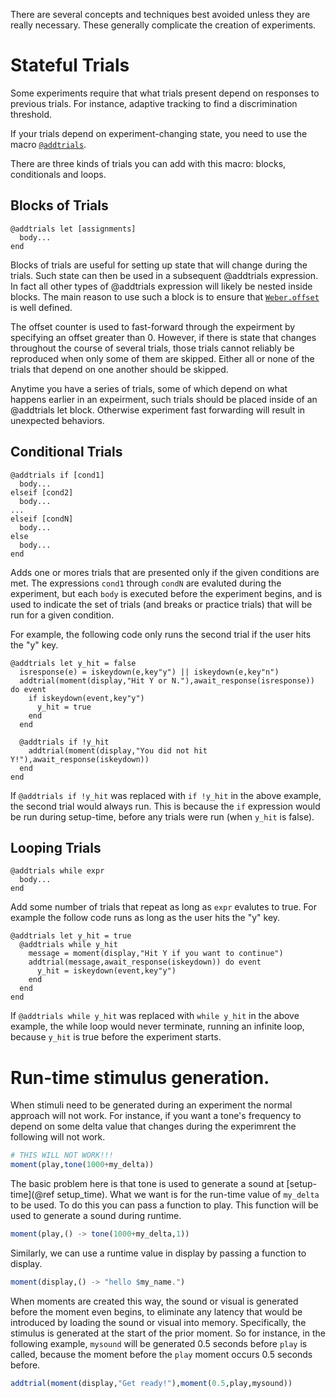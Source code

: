 There are several concepts and techniques best avoided unless they are really necessary. These generally complicate the creation of experiments. 

# Stateful Trials

Some experiments require that what trials present depend on responses to
previous trials. For instance, adaptive tracking to find a discrimination
threshold.

If your trials depend on experiment-changing state, you need to use the macro [`@addtrials`](@ref).

There are three kinds of trials you can add with this macro: blocks,
conditionals and loops.

## Blocks of Trials

    @addtrials let [assignments]
      body...
    end

Blocks of trials are useful for setting up state that will change during the
trials. Such state can then be used in a subsequent @addtrials expression. In
fact all other types of @addtrials expression will likely be nested inside
blocks. The main reason to use such a block is to ensure that 
[`Weber.offset`](@ref) is well defined.

The offset counter is used to fast-forward through the expeirment by specifying
an offset greater than 0.  However, if there is state that changes throughout
the course of several trials, those trials cannot reliably be reproduced when
only some of them are skipped. Either all or none of the trials that depend on
one another should be skipped.

Anytime you have a series of trials, some of which depend on what happens
earlier in an expeirment, such trials should be placed inside of an @addtrials
let block. Otherwise experiment fast forwarding will result in unexpected
behaviors.

## Conditional Trials

    @addtrials if [cond1]
      body...
    elseif [cond2]
      body...
    ...
    elseif [condN]
      body...
    else
      body...
    end

Adds one or mores trials that are presented only if the given conditions are
met. The expressions `cond1` through `condN` are evaluted during the experiment,
but each `body` is executed before the experiment begins, and is used to
indicate the set of trials (and breaks or practice trials) that will be run for
a given condition.

For example, the following code only runs the second trial if the user
hits the "y" key.

    @addtrials let y_hit = false
      isresponse(e) = iskeydown(e,key"y") || iskeydown(e,key"n")
      addtrial(moment(display,"Hit Y or N."),await_response(isresponse)) do event
        if iskeydown(event,key"y")
          y_hit = true
        end
      end

      @addtrials if !y_hit
        addtrial(moment(display,"You did not hit Y!"),await_response(iskeydown))
      end
    end

If `@addtrials if !y_hit` was replaced with `if !y_hit` in the above example,
the second trial would always run. This is because the `if` expression would be
run during setup-time, before any trials were run (when `y_hit` is false).

## Looping Trials

    @addtrials while expr
      body...
    end

Add some number of trials that repeat as long as `expr` evalutes to true.
For example the follow code runs as long as the user hits the "y" key.

    @addtrials let y_hit = true
      @addtrials while y_hit
        message = moment(display,"Hit Y if you want to continue")
        addtrial(message,await_response(iskeydown)) do event
          y_hit = iskeydown(event,key"y")
        end
      end
    end

If `@addtrials while y_hit` was replaced with `while y_hit` in the above
example, the while loop would never terminate, running an infinite loop, because
`y_hit` is true before the experiment starts.

# Run-time stimulus generation.

When stimuli need to be generated during an experiment the normal approach will
not work. For instance, if you want a tone's frequency to depend
on some delta value that changes during the experimrent the following will not work.

```julia
# THIS WILL NOT WORK!!!
moment(play,tone(1000+my_delta))
```

The basic problem here is that tone is used to generate a sound at
[setup-time](@ref setup_time). What we want is for the run-time value of
`my_delta` to be used. To do this you can pass a function to play. This function
will be used to generate a sound during runtime.

```julia
moment(play,() -> tone(1000+my_delta,1))
```

Similarly, we can use a runtime value in display by passing a function to display.

```julia
moment(display,() -> "hello $my_name.")
```

When moments are created this way, the sound or visual is generated before the
moment even begins, to eliminate any latency that would be introduced by loading
the sound or visual into memory. Specifically, the stimulus is
generated at the start of the prior moment. So for instance, in the following
example, `mysound` will be generated 0.5 seconds before `play` is called,
because the moment before the `play` moment occurs 0.5 seconds before.

```julia
addtrial(moment(display,"Get ready!"),moment(0.5,play,mysound))
```

